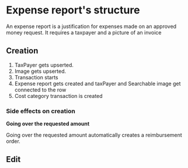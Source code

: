 # Expense report's structure

An expense report is a justification for expenses made on an approved money request.
It requires a taxpayer and a picture of an invoice

## Creation

1. TaxPayer gets upserted.
2. Image gets upserted.
3. Transaction starts
4. Expense report gets created and taxPayer and Searchable image get connected to the row
5. Cost category transaction is created

### Side effects on creation

**Going over the requested amount**

Going over the requested amount automatically creates a reimbursement order.



## Edit



